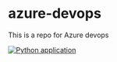 # azure-devops

This is a repo for Azure devops

[![Python application](https://github.com/fermiyon/azure-devops/actions/workflows/python-app.yml/badge.svg)](https://github.com/fermiyon/azure-devops/actions/workflows/python-app.yml)
